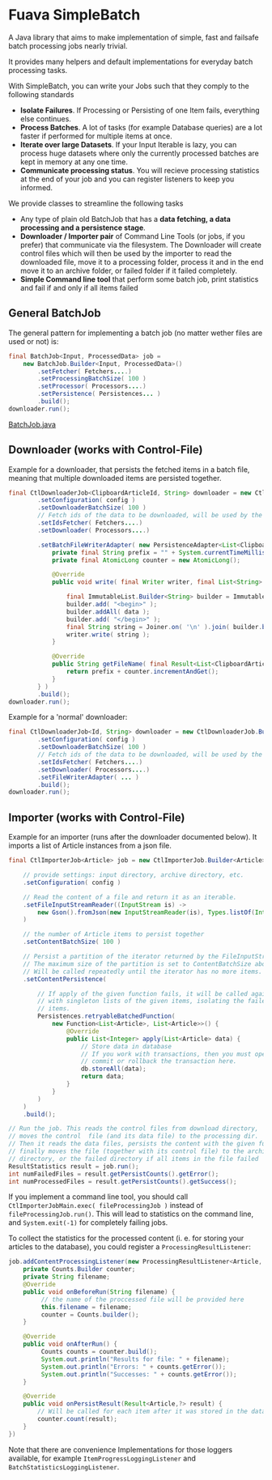 # Fuava SimpleBatch
A Java library that aims to make implementation of simple, fast and failsafe batch processing jobs nearly trivial.

It provides many helpers and default implementations for everyday batch processing tasks.

With SimpleBatch, you can write your Jobs such that they comply to the following standards
  - **Isolate Failures**. If Processing or Persisting of one Item fails, everything else continues.
  - **Process Batches**. A lot of tasks (for example Database queries) are a lot faster if performed for multiple items at once.
  - **Iterate over large Datasets**. If your Input Iterable is lazy, you can process huge datasets where only the currently processed batches are kept in memory at any one time.
  - **Communicate processing status**. You will recieve processing statistics at the end of your job and you can register listeners to keep you informed.

We provide classes to streamline the following tasks
  - Any type of plain old BatchJob that has a **data fetching, a data processing and a persistence stage**.
  - **Downloader / Importer pair** of Command Line Tools (or jobs, if you prefer) that communicate via the filesystem. The Downloader will create control files which will then be used by the importer to read the downloaded file, move it to a processing folder, process it and in the end move it to an archive folder, or failed folder if it failed completely.
  - **Simple Command line tool** that perform some batch job, print statistics and fail if and only if all items failed

## General BatchJob
The general pattern for implementing a batch job (no matter wether files are used or not) is:


```java
final BatchJob<Input, ProcessedData> job = 
    new BatchJob.Builder<Input, ProcessedData>()
        .setFetcher( Fetchers....)
        .setProcessingBatchSize( 100 )
        .setProcessor( Processors....)
        .setPersistence( Persistences... )
        .build();
downloader.run();
```


[BatchJob.java](https://github.com/freiheit-com/fuava_simplebatch/blob/master/core/src/main/java/com/freiheit/fuava/simplebatch/BatchJob.java)



## Downloader (works with Control-File)
Example for a downloader, that persists the fetched items in a batch file, meaning that multiple downloaded items are persisted together.

```java
final CtlDownloaderJob<ClipboardArticleId, String> downloader = new CtlDownloaderJob.Builder<ClipboardArticleId, String>()
        .setConfiguration( config )
        .setDownloaderBatchSize( 100 )
        // Fetch ids of the data to be downloaded, will be used by the downloader to fetch the data
        .setIdsFetcher( Fetchers....)
        .setDownloader( Processors....)

        .setBatchFileWriterAdapter( new PersistenceAdapter<List<ClipboardArticleId>, List<String>>() {
            private final String prefix = "" + System.currentTimeMillis() + "_";
            private final AtomicLong counter = new AtomicLong();

            @Override
            public void write( final Writer writer, final List<String> data ) throws IOException {

                final ImmutableList.Builder<String> builder = ImmutableList.<String> builder();
                builder.add( "<begin>" );
                builder.addAll( data );
                builder.add( "</begin>" );
                final String string = Joiner.on( '\n' ).join( builder.build() );
                writer.write( string );
            }

            @Override
            public String getFileName( final Result<List<ClipboardArticleId>, List<String>> result ) {
                return prefix + counter.incrementAndGet();
            }
        } )
        .build();
downloader.run();
```
Example for a 'normal' downloader:

```java
final CtlDownloaderJob<Id, String> downloader = new CtlDownloaderJob.Builder<Id, String>()
        .setConfiguration( config )
        .setDownloaderBatchSize( 100 )
        // Fetch ids of the data to be downloaded, will be used by the downloader to fetch the data
        .setIdsFetcher( Fetchers....)
        .setDownloader( Processors....)
        .setFileWriterAdapter( ... )
        .build();
downloader.run();
```


## Importer (works with Control-File)

Example for an importer (runs after the  downloader documented below).
It imports a list of Article instances from a json file.
```java
final CtlImporterJob<Article> job = new CtlImporterJob.Builder<Article>()

    // provide settings: input directory, archive directory, etc.
    .setConfiguration( config )

    // Read the content of a file and return it as an iterable.
    .setFileInputStreamReader((InputStream is) -> 
        new Gson().fromJson(new InputStreamReader(is), Types.listOf(Integer.class))
    )

    // the number of Article items to persist together 
    .setContentBatchSize( 100 )

    // Persist a partition of the iterator returned by the FileInputStreamReader. 
    // The maximum size of the partition is set to ContentBatchSize above.
    // Will be called repeatedly until the iterator has no more items.
    .setContentPersistence(

        // If apply of the given function fails, it will be called again 
        // with singleton lists of the given items, isolating the failed
        // items.
        Persistences.retryableBatchedFunction(
            new Function<List<Article>, List<Article>>() {
                @Override
                public List<Integer> apply(List<Article> data) {
                    // Store data in database
                    // If you work with transactions, then you must open and
                    // commit or rollback the transaction here.
                    db.storeAll(data);
                    return data;
                }
            }
        )
    )
    .build();

// Run the job. This reads the control files from download directory, 
// moves the control  file (and its data file) to the processing dir.
// Then it reads the data files, persists the content with the given function and
// finally moves the file (together with its control file) to the archive 
// directory, or the failed directory if all items in the file failed
ResultStatistics result = job.run();
int numFailedFiles = result.getPersistCounts().getError();
int numProcessedFiles = result.getPersistCounts().getSuccess();

```

If you implement a command line tool, you should call `CtlImporterJobMain.exec( fileProcessingJob )` 
instead of `fileProcessingJob.run()`. This will lead to statistics on the command line, and `System.exit(-1)` for completely failing jobs.


To collect the statistics for the processed content (i. e. for storing your articles to the database), 
you could register a `ProcessingResultListener`:

```java
job.addContentProcessingListener(new ProcessingResultListener<Article, Article>() {
    private Counts.Builder counter;
    private String filename;
    @Override
    public void onBeforeRun(String filename) {
         // the name of the proccessed file will be provided here
         this.filename = filename;
         counter = Counts.builder();
    }

    @Override
    public void onAfterRun() {
         Counts counts = counter.build();
         System.out.println("Results for file: " + filename);
         System.out.println("Errors: " + counts.getError());
         System.out.println("Successes: " + counts.getError());
    }

    @Override
    public void onPersistResult(Result<Article,?> result) {
        // Will be called for each item after it was stored in the database. 
        counter.count(result);
    }
})

```

Note that there are convenience Implementations for those loggers available, for example `ItemProgressLoggingListener` and `BatchStatisticsLoggingListener`.



